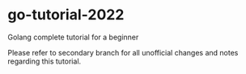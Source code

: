 # go-tutorial-2022
Golang complete tutorial for a beginner

Please refer to secondary branch for all unofficial changes and notes regarding this tutorial.
